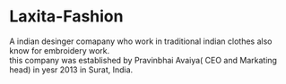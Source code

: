 # Laxita-Fashion
A indian desinger comapany who work in traditional indian clothes also know for embroidery work.
<br>
this company was established by Pravinbhai Avaiya( CEO and Markating head) in yesr 2013 in Surat, India.
